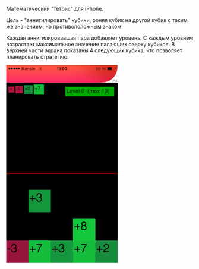 Математический "тетрис" для iPhone. 

Цель - "аннигилировать" кубики, роняя кубик на другой кубик с таким же значением, но противоположным знаком.

Каждая аннигилировавшая пара добавляет уровень. С каждым уровнем возрастает максимальное значение палающих сверху кубиков. В верхней части экрана показаны 4 следующих кубика, что позволяет планировать стратегию.

![Image alt](https://github.com/wwwstepan/iPhoneGame/blob/main/iPhoneGame.jpg)

